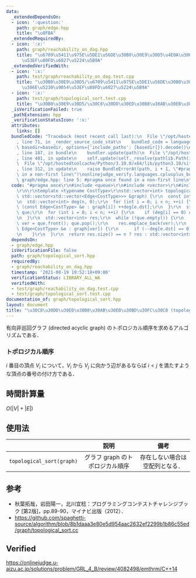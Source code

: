 ```yaml
---
data:
  _extendedDependsOn:
  - icon: ':question:'
    path: graph/edge.hpp
    title: "\u8FBA"
  _extendedRequiredBy:
  - icon: ':x:'
    path: graph/reachability_on_dag.hpp
    title: "\u6709\u5411\u975E\u5DE1\u56DE\u30B0\u30E9\u30D5\u4E0A\u306E\u5230\u9054\
      \u53EF\u80FD\u6027\u5224\u5B9A"
  _extendedVerifiedWith:
  - icon: ':x:'
    path: test/graph/reachability_on_dag.test.cpp
    title: "\u30B0\u30E9\u30D5/\u6709\u5411\u975E\u5DE1\u56DE\u30B0\u30E9\u30D5\u4E0A\
      \u306E\u5230\u9054\u53EF\u80FD\u6027\u5224\u5B9A"
  - icon: ':x:'
    path: test/graph/topological_sort.test.cpp
    title: "\u30B0\u30E9\u30D5/\u30C8\u30DD\u30ED\u30B8\u30AB\u30EB\u30BD\u30FC\u30C8"
  _isVerificationFailed: true
  _pathExtension: hpp
  _verificationStatusIcon: ':x:'
  attributes:
    links: []
  bundledCode: "Traceback (most recent call last):\n  File \"/opt/hostedtoolcache/Python/3.10.0/x64/lib/python3.10/site-packages/onlinejudge_verify/documentation/build.py\"\
    , line 71, in _render_source_code_stat\n    bundled_code = language.bundle(stat.path,\
    \ basedir=basedir, options={'include_paths': [basedir]}).decode()\n  File \"/opt/hostedtoolcache/Python/3.10.0/x64/lib/python3.10/site-packages/onlinejudge_verify/languages/cplusplus.py\"\
    , line 187, in bundle\n    bundler.update(path)\n  File \"/opt/hostedtoolcache/Python/3.10.0/x64/lib/python3.10/site-packages/onlinejudge_verify/languages/cplusplus_bundle.py\"\
    , line 401, in update\n    self.update(self._resolve(pathlib.Path(included), included_from=path))\n\
    \  File \"/opt/hostedtoolcache/Python/3.10.0/x64/lib/python3.10/site-packages/onlinejudge_verify/languages/cplusplus_bundle.py\"\
    , line 312, in update\n    raise BundleErrorAt(path, i + 1, \"#pragma once found\
    \ in a non-first line\")\nonlinejudge_verify.languages.cplusplus_bundle.BundleErrorAt:\
    \ graph/edge.hpp: line 5: #pragma once found in a non-first line\n"
  code: "#pragma once\r\n#include <queue>\r\n#include <vector>\r\n#include \"edge.hpp\"\
    \r\n\r\ntemplate <typename CostType>\r\nstd::vector<int> topological_sort(const\
    \ std::vector<std::vector<Edge<CostType>>> &graph) {\r\n  const int n = graph.size();\r\
    \n  std::vector<int> deg(n, 0);\r\n  for (int i = 0; i < n; ++i) {\r\n    for\
    \ (const Edge<CostType> &e : graph[i]) ++deg[e.dst];\r\n  }\r\n  std::queue<int>\
    \ que;\r\n  for (int i = 0; i < n; ++i) {\r\n    if (deg[i] == 0) que.emplace(i);\r\
    \n  }\r\n  std::vector<int> res;\r\n  while (!que.empty()) {\r\n    const int\
    \ ver = que.front(); que.pop();\r\n    res.emplace_back(ver);\r\n    for (const\
    \ Edge<CostType> &e : graph[ver]) {\r\n      if (--deg[e.dst] == 0) que.emplace(e.dst);\r\
    \n    }\r\n  }\r\n  return res.size() == n ? res : std::vector<int>();\r\n}\r\n"
  dependsOn:
  - graph/edge.hpp
  isVerificationFile: false
  path: graph/topological_sort.hpp
  requiredBy:
  - graph/reachability_on_dag.hpp
  timestamp: '2021-08-19 19:52:18+09:00'
  verificationStatus: LIBRARY_ALL_WA
  verifiedWith:
  - test/graph/reachability_on_dag.test.cpp
  - test/graph/topological_sort.test.cpp
documentation_of: graph/topological_sort.hpp
layout: document
title: "\u30C8\u30DD\u30ED\u30B8\u30AB\u30EB\u30BD\u30FC\u30C8 (topological sort)"
---
```


有向非巡回グラフ (directed acyclic graph) のトポロジカル順序を求めるアルゴリズムである．


### トポロジカル順序

$i$ 番目の頂点 $V_i$ について，$V_i$ から $V_j$ に向かう辺があるならば $i < j$ を満たすような頂点の番号の付け方である．


## 時間計算量

$O(\lvert V \rvert + \lvert E \rvert)$


## 使用法

||説明|備考|
|:--:|:--:|:--:|
|`topological_sort(graph)`|グラフ $\mathrm{graph}$ のトポロジカル順序|存在しない場合は空配列となる．|


## 参考

- 秋葉拓哉，岩田陽一，北川宜稔：プログラミングコンテストチャレンジブック \[第2版\]，pp.89-90，マイナビ出版（2012）．
- https://github.com/spaghetti-source/algorithm/blob/8b1daaa3e80e5d954aac2632ef2299b1b86c55ed/graph/topological_sort.cc


## Verified

https://onlinejudge.u-aizu.ac.jp/solutions/problem/GRL_4_B/review/4082498/emthrm/C++14
